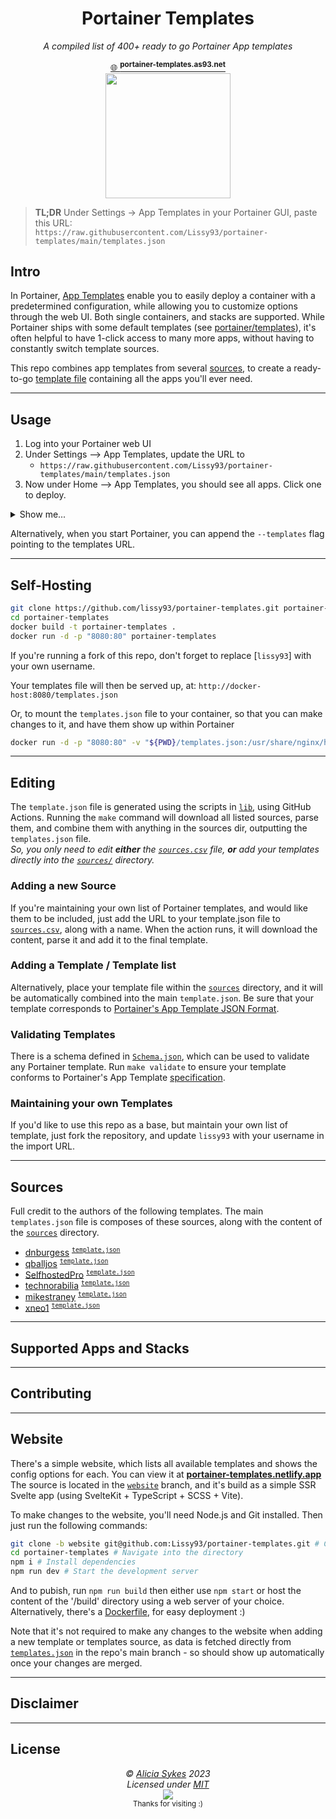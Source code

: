 
<h1 align="center">Portainer Templates</h1>
<p align="center"><i>A compiled list of 400+ ready to go Portainer App templates</i></p>
<p align="center">
  <a href="https://portainer-templates.as93.net">
    🌐 <sup><b>portainer-templates.as93.net</b></sup><br>
    <img width="200" src="https://i.ibb.co/hMymwH0/portainer-templates-small.png" />
  </a>
</p>

> **TL;DR** Under Settings → App Templates in your Portainer GUI, paste this URL:<br>
> `https://raw.githubusercontent.com/Lissy93/portainer-templates/main/templates.json`<br>


## Intro

In Portainer, [App Templates](https://docs.portainer.io/user/docker/templates) enable you to easily deploy a container with a predetermined configuration, while allowing you to customize options through the web UI. Both single containers, and stacks are supported. While Portainer ships with some default templates (see [portainer/templates](https://github.com/portainer/templates)), it's often helpful to have 1-click access to many more apps, without having to constantly switch template sources.

This repo combines app templates from several [sources](#sources), to create a ready-to-go [template file](https://github.com/Lissy93/portainer-templates/blob/main/templates.json) containing all the apps you'll ever need.

---

## Usage

1. Log into your Portainer web UI
2. Under Settings --> App Templates, update the URL to
    - `https://raw.githubusercontent.com/Lissy93/portainer-templates/main/templates.json`
3. Now under Home --> App Templates, you should see all apps. Click one to deploy.

<details>
<summary>Show me...</summary>

<p align="center"><a href="https://portainer-templates.as93.net"><img width="800" src="https://i.ibb.co/XxGRjrs/portainer-templates-installation.gif" /></a></p>

</details>

Alternatively, when you start Portainer, you can append the `--templates` flag pointing to the templates URL. 

---

## Self-Hosting

```bash
git clone https://github.com/lissy93/portainer-templates.git portainer-templates
cd portainer-templates
docker build -t portainer-templates .
docker run -d -p "8080:80" portainer-templates
```

If you're running a fork of this repo, don't forget to replace [`lissy93`] with your own username.

Your templates file will then be served up, at: `http://docker-host:8080/templates.json`

Or, to mount the `templates.json` file to your container, so that you can make changes to it, and have them show up within Portainer

```bash
docker run -d -p "8080:80" -v "${PWD}/templates.json:/usr/share/nginx/html/templates.json" portainer-templates
```

---

## Editing

The `template.json` file is generated using the scripts in [`lib`](https://github.com/Lissy93/portainer-templates/tree/main/lib), using GitHub Actions.
Running the `make` command will download all listed sources, parse them, and combine them with anything in the sources dir, outputting the `templates.json` file.<br>
_So, you only need to edit **either** the [`sources.csv`](https://github.com/Lissy93/portainer-templates/blob/main/sources.csv) file, **or** add your templates directly into the [`sources/`](https://github.com/Lissy93/portainer-templates/tree/main/sources) directory._

### Adding a new Source
If you're maintaining your own list of Portainer templates, and would like them to be included, just add the URL to your template.json file to [`sources.csv`](https://github.com/Lissy93/portainer-templates/blob/main/sources.csv), along with a name.
When the action runs, it will download the content, parse it and add it to the final template.

### Adding a Template / Template list
Alternatively, place your template file within the [`sources`](https://github.com/Lissy93/portainer-templates/tree/main/sources) directory, and it will be automatically combined into the main `template.json`. Be sure that your template corresponds to [Portainer's App Template JSON Format](https://docs.portainer.io/advanced/app-templates/format).

### Validating Templates
There is a schema defined in [`Schema.json`](https://github.com/Lissy93/portainer-templates/blob/main/Schema.json), which can be used to validate any Portainer template.
Run `make validate` to ensure your template conforms to Portainer's App Template [specification](https://docs.portainer.io/advanced/app-templates/format).

### Maintaining your own Templates
If you'd like to use this repo as a base, but maintain your own list of template, just fork the repository, and update `lissy93` with your username in the import URL.

---

## Sources

Full credit to the authors of the following templates.
The main `templates.json` file is composes of these sources, along with the content of the [`sources`](https://github.com/Lissy93/portainer-templates/tree/main/sources) directory.

- [dnburgess](https://github.com/dnburgess/self-hosted-template) <sup>[`template.json`](https://raw.githubusercontent.com/dnburgess/self-hosted-template/master/template.json)</sup>
- [qballjos](https://github.com/Qballjos/portainer_templates) <sup>[`template.json`](https://raw.githubusercontent.com/Qballjos/portainer_templates/master/Template/template.json)</sup>
- [SelfhostedPro](https://github.com/SelfhostedPro/selfhosted_templates) <sup>[`template.json`](https://raw.githubusercontent.com/SelfhostedPro/selfhosted_templates/portainer-2.0/Template/template.json)</sup>
- [technorabilia](https://github.com/technorabilia/portainer-templates) <sup>[`template.json`](https://raw.githubusercontent.com/technorabilia/portainer-templates/main/lsio/templates/templates-2.0.json)</sup>
- [mikestraney](https://github.com/mikestraney/portainer-templates) <sup>[`template.json`](https://raw.githubusercontent.com/mikestraney/portainer-templates/master/templates.json)</sup>
- [xneo1](https://github.com/xneo1/portainer_templates) <sup>[`template.json`](https://raw.githubusercontent.com/xneo1/portainer_templates/master/Template/template.json)</sup>

---

## Supported Apps and Stacks

---

## Contributing

---

## Website
There's a simple website, which lists all available templates and shows the config options for each. You can view it at **[portainer-templates.netlify.app](https://portainer-templates.netlify.app/)**<br>
The source is located in the [`website`](https://github.com/Lissy93/portainer-templates/tree/website) branch, and it's build as a simple SSR Svelte app (using SvelteKit + TypeScript + SCSS + Vite).

To make changes to the website, you'll need Node.js and Git installed. Then just run the following commands:
```bash
git clone -b website git@github.com:Lissy93/portainer-templates.git # Clone the website branch
cd portainer-templates # Navigate into the directory
npm i # Install dependencies
npm run dev # Start the development server
```

And to pubish, run `npm run build` then either use `npm start` or host the content of the '/build' directory using a web server of your choice. Alternatively, there's a [Dockerfile](https://github.com/Lissy93/portainer-templates/blob/website/Dockerfile), for easy deployment :)

Note that it's not required to make any changes to the website when adding a new template or templates source, as data is fetched directly from [`templates.json`](https://github.com/Lissy93/portainer-templates/blob/main/templates.json) in the repo's main branch - so should show up automatically once your changes are merged.

---

## Disclaimer

---

## License



<!-- License + Copyright -->
<p  align="center">
  <i>© <a href="https://aliciasykes.com">Alicia Sykes</a> 2023</i><br>
  <i>Licensed under <a href="https://gist.github.com/Lissy93/143d2ee01ccc5c052a17">MIT</a></i><br>
  <a href="https://github.com/lissy93"><img src="https://i.ibb.co/4KtpYxb/octocat-clean-mini.png" /></a><br>
  <sup>Thanks for visiting :)</sup>
</p>

<!-- Dinosaur -->
<!-- 
                        . - ~ ~ ~ - .
      ..     _      .-~               ~-.
     //|     \ `..~                      `.
    || |      }  }              /       \  \
(\   \\ \~^..'                 |         }  \
 \`.-~  o      /       }       |        /    \
 (__          |       /        |       /      `.
  `- - ~ ~ -._|      /_ - ~ ~ ^|      /- _      `.
              |     /          |     /     ~-.     ~- _
              |_____|          |_____|         ~ - . _ _~_-_
-->

